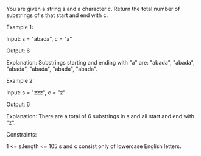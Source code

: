 You are given a string s and a character c. Return the total number of
substrings
of s that start and end with c.

Example 1:

Input: s = "abada", c = "a"

Output: 6

Explanation: Substrings starting and ending with "a" are: "abada", "abada", "abada", "abada", "abada", "abada".

Example 2:

Input: s = "zzz", c = "z"

Output: 6

Explanation: There are a total of 6 substrings in s and all start and end with "z".

Constraints:

1 <= s.length <= 105
s and c consist only of lowercase English letters.
